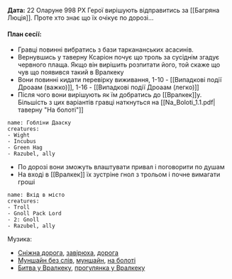 **Дата:** 22 Оларуне 998 РХ
Герої вирішують відправитись за [[Багряна Люція]]. Проте хто знає що їх очікує по дорозі...

#### **План сесії:**
- Гравці повинні вибратись з бази таркананських асасинів.
- Вернувшись у таверну Ксаріон почує що троль за сусіднім згадує червного плаща. Якщо він вирішить розпитати його, той скаже що чув що появився такий в Вралкеку
- Вони повинні кидати перевірку виживання, 1-10 - [[Випадкові події Дроаам (важко)]], 1-16 - [[Випадкові події Дроаам (легко)]]
- Після чого вони вирішують як їм добратись до [[Вралкек]]у. Більшість з цих варіантів гравці наткнуться на [[Na_Boloti_1.1.pdf|таверну "На болоті"]]
```encounter 
name: Гобліни Дааску 
creatures: 
- Wight
- Incubus
- Green Hag
- Razubel, ally
```
- По дорозі вони зможуть влаштувати привал і поговорити по душам
- На вході в [[Вралкек]] їх зустріне гнол з трольом і почне вимагати гроші
```encounter 
name: Вхід в місто 
creatures: 
- Troll
- Gnoll Pack Lord
- 2: Gnoll
- Razubel, ally
```


Музика:
- [Сніжна дорога](https://open.spotify.com/track/6SSjVwARTrXkCVVxSCUlwz?si=9c257f698d034d33), [завірюха](https://open.spotify.com/track/4D7NkekRsxhTKqxuSaHVtm?si=db66ef2ad75d4781), [дорога](https://open.spotify.com/track/0oobdA4tk8bHhwddD8jm81?si=kiybGtVqRyiwuD8k8R0TNg)
- [Муншайн без слів](https://youtu.be/GAZxEkuBhO8?si=LdCPlD7qEOM2UFJJ), [муншайн](https://open.spotify.com/track/4B86cqQFO5wPCMXCwzJqIx?si=fe6375114c774af2), [на болоті](https://open.spotify.com/track/1Ryrj6iVy6oX1g7TJTdbp3?si=048e48d5e84e4ad9)
- [Битва у Вралкеку](https://open.spotify.com/track/2Vb5ahurTXs8bli9CCmuq2?si=vA4Us3jBQcSKGjD0W9BfHQ), [прогулянка у Вралкеку](https://open.spotify.com/track/1nXYPsRvf5cl7mKAFcm6Ei?si=gu6NaSojRaqS_tniybt0Ig)